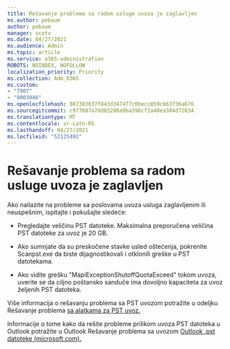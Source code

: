 ```yaml
---
title: Rešavanje problema sa radom usluge uvoza je zaglavljen
ms.author: pebaum
author: pebaum
manager: scotv
ms.date: 04/27/2021
ms.audience: Admin
ms.topic: article
ms.service: o365-administration
ROBOTS: NOINDEX, NOFOLLOW
localization_priority: Priority
ms.collection: Adm_O365
ms.custom:
- "7907"
- "9003046"
ms.openlocfilehash: 987383037f843d347477c0becc859c663736a676
ms.sourcegitcommit: c977687a7dd03288a9ba396cf2a48ea384d72634
ms.translationtype: MT
ms.contentlocale: sr-Latn-RS
ms.lasthandoff: 04/27/2021
ms.locfileid: "52125492"
---
```

# <a name="troubleshooting-import-service-job-stuck"></a>Rešavanje problema sa radom usluge uvoza je zaglavljen

Ako nailazite na probleme sa poslovama uvoza usluga zaglavljenim ili neuspešnim, ispitajte i pokušajte sledeće:

- Pregledajte veličinu PST datoteke. Maksimalna preporučena veličina PST datoteke za uvoz je 20 GB.

- Ako sumnjate da su preskočene stavke usled oštećenja, pokrenite Scanpst.exe da biste dijagnostikovali i otklonili greške u PST datotekama.

- Ako vidite grešku "MapiExceptionShutoffQuotaExceed" tokom uvoza, uverite se da ciljno poštansko sanduče ima dovoljno kapaciteta za uvoz željenih PST datoteka.

Više informacija o rešavanju problema sa PST uvozom potražite u odeljku Rešavanje problema [sa alatkama za PST uvoz.](https://docs.microsoft.com/office365/troubleshoot/pst-import-service/issues-with-pst-import-job)

Informacije o tome kako da rešite probleme prilikom uvoza PST datoteka u Outlook potražite u Outlook Rešavanje problema sa uvozom [Outlook .pst datoteke (microsoft.com).](https://support.microsoft.com/topic/fix-problems-importing-an-outlook-pst-file-2d2e50dc-5c36-4ab2-ab50-f1be733b3d6e?ui=en-us&rs=en-us&ad=us)
